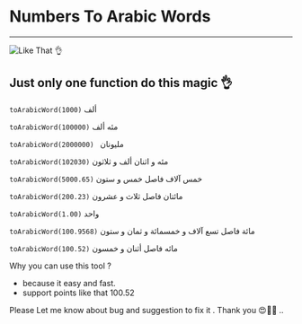 # Numbers To Arabic Words
---

![Like That 👌](https://photos.google.com/share/AF1QipO7PyHAWCNZsQJ6yVO0ez6cSMyG_1yUwS4Grx1EdGiq7tLdgGIW0LYnGMveoI5CiQ/photo/AF1QipPrefbIi02EVh6Djt9P_2kuKw3Gb66B3aM9s7BA?key=WkdFU0ZuT0IyRHEzY2ttX3R2WnMwenV2TnpWOEVB)

## Just only one function do this magic 👌
`toArabicWord(1000)`
ألف

`toArabicWord(100000)`
مئه ألف

`toArabicWord(2000000) `
مليونان

`toArabicWord(102030)`
مئه و اثنان ألف و ثلاثون

`toArabicWord(5000.65)`
خمس آلاف فاصل خمس و ستون

`toArabicWord(200.23)`
مائتان فاصل ثلاث و عشرون

`toArabicWord(1.00)`
واحد

`toArabicWord(100.9568)`
مائة فاصل تسع آلاف و خمسمائة و ثمان و ستون

`toArabicWord(100.52)`
مائه فاصل أثنان و خمسون

Why you can use this tool ? 
 + because it easy and fast.
 + support points like that 100.52
 
Please Let me know about bug and suggestion to fix it . 
Thank you  😍🚀💖 ..
